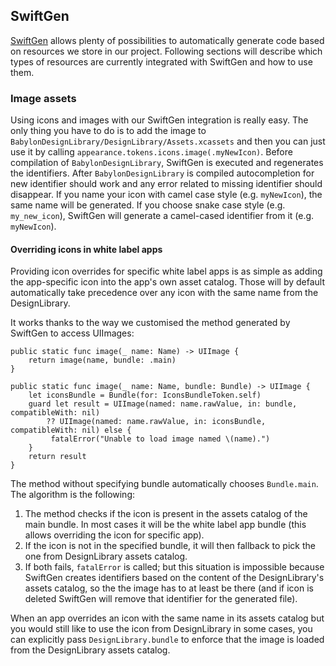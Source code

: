 ## SwiftGen

[SwiftGen](https://github.com/SwiftGen/SwiftGen) allows plenty of possibilities to automatically generate code based on resources we store in our project. Following sections will describe which types of resources are currently integrated with SwiftGen and how to use them.

### Image assets

Using icons and images with our SwiftGen integration is really easy. The only thing you have to do is to add the image to `BabylonDesignLibrary/DesignLibrary/Assets.xcassets` and then you can just use it by calling `appearance.tokens.icons.image(.myNewIcon)`. Before compilation of `BabylonDesignLibrary`, SwiftGen is executed and regenerates the identifiers. After `BabylonDesignLibrary` is compiled autocompletion for new identifier should work and any error related to missing identifier should disappear.
If you name your icon with camel case style (e.g. `myNewIcon`), the same name will be generated. If you choose snake case style (e.g. `my_new_icon`), SwiftGen will generate a camel-cased identifier from it (e.g. `myNewIcon`).

#### Overriding icons in white label apps

Providing icon overrides for specific white label apps is as simple as adding the app-specific icon into the app's own asset catalog. Those will by default automatically take precedence over any icon with the same name from the DesignLibrary.

It works thanks to the way we customised the method generated by SwiftGen to access UIImages:
```
public static func image(_ name: Name) -> UIImage {
	return image(name, bundle: .main) 
}

public static func image(_ name: Name, bundle: Bundle) -> UIImage {
	let iconsBundle = Bundle(for: IconsBundleToken.self)
	guard let result = UIImage(named: name.rawValue, in: bundle, compatibleWith: nil)
		?? UIImage(named: name.rawValue, in: iconsBundle, compatibleWith: nil) else {
		 fatalError("Unable to load image named \(name).") 
	}
	return result
}
```
The method without specifying bundle automatically chooses `Bundle.main`. The algorithm is the following:
1. The method checks if the icon is present in the assets catalog of the main bundle. In most cases it will be the white label app bundle (this allows overriding the icon for specific app).
2. If the icon is not in the specified bundle, it will then fallback to pick the one from DesignLibrary assets catalog.
3. If both fails, `fatalError` is called; but this situation is impossible because SwiftGen creates identifiers based on the content of the DesignLibrary's assets catalog, so the the image has to at least be there (and if icon is deleted SwiftGen will remove that identifier for the generated file).

When an app overrides an icon with the same name in its assets catalog but you would still like to use the icon from DesignLibrary in some cases, you can explicitly pass `DesignLibrary.bundle` to enforce that the image is loaded from the DesignLibrary assets catalog.
